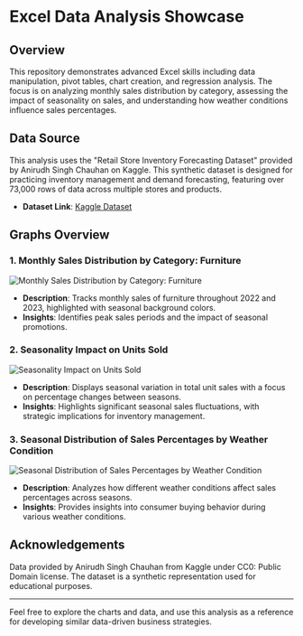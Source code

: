 # Excel Data Analysis Showcase

## Overview
This repository demonstrates advanced Excel skills including data manipulation, pivot tables, chart creation, and regression analysis. The focus is on analyzing monthly sales distribution by category, assessing the impact of seasonality on sales, and understanding how weather conditions influence sales percentages.

## Data Source
This analysis uses the "Retail Store Inventory Forecasting Dataset" provided by Anirudh Singh Chauhan on Kaggle. This synthetic dataset is designed for practicing inventory management and demand forecasting, featuring over 73,000 rows of data across multiple stores and products.
- **Dataset Link**: [Kaggle Dataset](https://www.kaggle.com/datasets/anirudhchauhan/retail-store-inventory-forecasting-dataset)

## Graphs Overview
### 1. Monthly Sales Distribution by Category: Furniture
![Monthly Sales Distribution by Category: Furniture](/charts/Monthly_Sales_Distribution_by_Category_Furniture.png)
- **Description**: Tracks monthly sales of furniture throughout 2022 and 2023, highlighted with seasonal background colors.
- **Insights**: Identifies peak sales periods and the impact of seasonal promotions.

### 2. Seasonality Impact on Units Sold
![Seasonality Impact on Units Sold](/charts/Seaonality_Impact_on_Units_Sold.png)
- **Description**: Displays seasonal variation in total unit sales with a focus on percentage changes between seasons.
- **Insights**: Highlights significant seasonal sales fluctuations, with strategic implications for inventory management.

### 3. Seasonal Distribution of Sales Percentages by Weather Condition
![Seasonal Distribution of Sales Percentages by Weather Condition](/charts/Seasonal_Distribution_of_Sales_Percentages_by_Weather_condition.png)
- **Description**: Analyzes how different weather conditions affect sales percentages across seasons.
- **Insights**: Provides insights into consumer buying behavior during various weather conditions.



## Acknowledgements
Data provided by Anirudh Singh Chauhan from Kaggle under CC0: Public Domain license. The dataset is a synthetic representation used for educational purposes.

---

Feel free to explore the charts and data, and use this analysis as a reference for developing similar data-driven business strategies.
